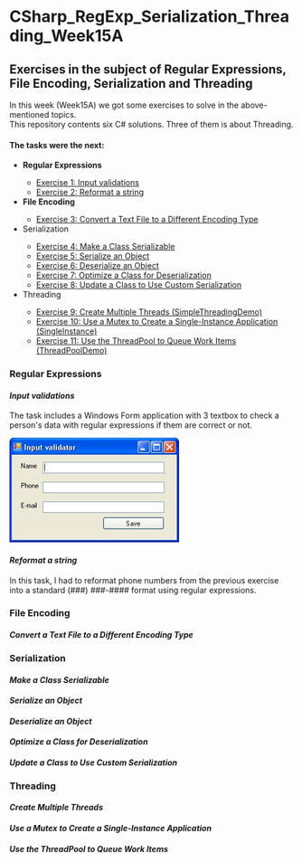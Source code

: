 # CSharp_RegExp_Serialization_Threading_Week15A

<h2>Exercises in the subject of Regular Expressions, File Encoding, Serialization and Threading</h2>

<p>In this week (Week15A) we got some exercises to solve in the above-mentioned topics.<br />
This repository contents six C# solutions. Three of them is about Threading.</p>

<h4>The tasks were the next:</h4>

<ul>
  <li><b>Regular Expressions</b></li>
  <ul>
    <li><a href="#ex1">Exercise 1: Input validations</a></li>
	<li><a href="#ex2">Exercise 2: Reformat a string</a></li>
  </ul>
  <li><b>File Encoding</b></li>
  <ul>
    <li><a href="#ex3">Exercise 3: Convert a Text File to a Different Encoding Type</a></li>
  </ul>
  <li>Serialization</li>
  <ul>
    <li><a href="#ex4">Exercise 4: Make a Class Serializable</a></li>
	<li><a href="#ex5">Exercise 5: Serialize an Object</a></li>
	<li><a href="#ex6">Exercise 6: Deserialize an Object</a></li>
	<li><a href="#ex7">Exercise 7: Optimize a Class for Deserialization</a></li>
	<li><a href="#ex8">Exercise 8: Update a Class to Use Custom Serialization</a></li>
  </ul>
  <li>Threading</li>
  <ul>
    <li><a href="#ex9">Exercise 9: Create Multiple Threads (SimpleThreadingDemo)</a></li>
	<li><a href="#ex10">Exercise 10: Use a Mutex to Create a Single-Instance Application (SingleInstance)</a></li>
	<li><a href="#ex11">Exercise 11: Use the ThreadPool to Queue Work Items (ThreadPoolDemo)</a></li>
  </ul>	  
</ul>

<h3>Regular Expressions</h3>

<h4 id="ex1"><i>Input validations</i></h4>
<p>The task includes a Windows Form application with 3 textbox to check a person's data with regular expressions if them are correct or not.</p>
<img src="RegExp/regex_input_validator_form.png" />

<h4 id="ex2"><i>Reformat a string</i></h4>
<p>In this task, I had to reformat phone numbers from the previous exercise into a standard (###) ###-#### format using regular expressions.</p>

<h3>File Encoding</h3>

<h4 id="ex3"><i>Convert a Text File to a Different Encoding Type</i></h4>
<p></p>

<h3>Serialization</h3>

<h4 id="ex4"><i>Make a Class Serializable</i></h4>
<p></p>

<h4 id="ex5"><i>Serialize an Object</i></h4>
<p></p>

<h4 id="ex6"><i>Deserialize an Object</i></h4>
<p></p>

<h4 id="ex7"><i>Optimize a Class for Deserialization</i></h4>
<p></p>

<h4 id="ex8"><i>Update a Class to Use Custom Serialization</i></h4>
<p></p>

<h3>Threading</h3>

<h4 id="ex9"><i>Create Multiple Threads</i></h4>
<p></p>

<h4 id="ex10"><i>Use a Mutex to Create a Single-Instance Application</i></h4>
<p></p>

<h4 id="ex11"><i>Use the ThreadPool to Queue Work Items</i></h4>
<p></p>